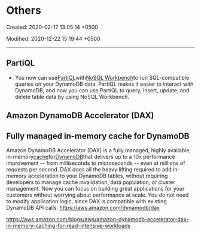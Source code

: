 # Others

Created: 2020-02-17 13:05:14 +0500

Modified: 2020-12-22 15:19:44 +0500

---

## PartiQL
-   You now can use[PartiQL](https://aws.amazon.com/blogs/opensource/announcing-partiql-one-query-language-for-all-your-data/)with[NoSQL Workbench](https://docs.aws.amazon.com/amazondynamodb/latest/developerguide/workbench.html)to run SQL-compatible queries on your DynamoDB data. PartiQL makes it easier to interact with DynamoDB, and now you can use PartiQL to query, insert, update, and delete table data by using NoSQL Workbench.
## Amazon DynamoDB Accelerator (DAX)

## Fully managed in-memory cache for DynamoDB

Amazon DynamoDB Accelerator (DAX) is a fully managed, highly available, in-memory[cache](https://aws.amazon.com/caching/)for[DynamoDB](https://aws.amazon.com/dynamodb/)that delivers up to a 10x performance improvement -- from milliseconds to microseconds -- even at millions of requests per second. DAX does all the heavy lifting required to add in-memory acceleration to your DynamoDB tables, without requiring developers to manage cache invalidation, data population, or cluster management. Now you can focus on building great applications for your customers without worrying about performance at scale. You do not need to modify application logic, since DAX is compatible with existing DynamoDB API calls.
<https://aws.amazon.com/dynamodb/dax>

<https://aws.amazon.com/blogs/aws/amazon-dynamodb-accelerator-dax-in-memory-caching-for-read-intensive-workloads>
